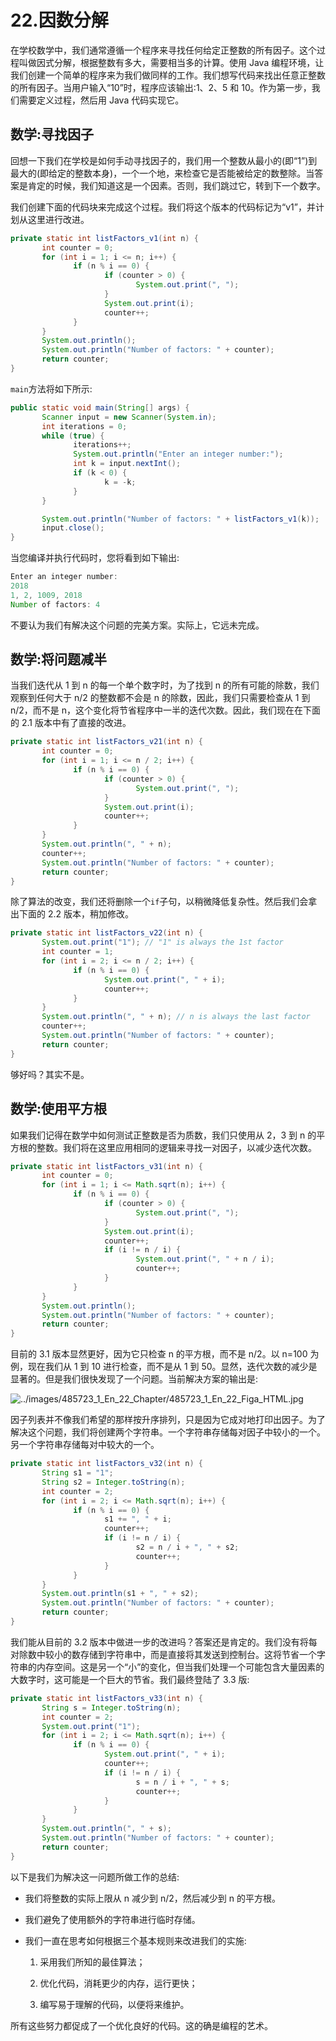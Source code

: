 # 22.因数分解

在学校数学中，我们通常遵循一个程序来寻找任何给定正整数的所有因子。这个过程叫做因式分解，根据整数有多大，需要相当多的计算。使用 Java 编程环境，让我们创建一个简单的程序来为我们做同样的工作。我们想写代码来找出任意正整数的所有因子。当用户输入“10”时，程序应该输出:1、2、5 和 10。作为第一步，我们需要定义过程，然后用 Java 代码实现它。

## 数学:寻找因子

回想一下我们在学校是如何手动寻找因子的，我们用一个整数从最小的(即“1”)到最大的(即给定的整数本身)，一个一个地，来检查它是否能被给定的数整除。当答案是肯定的时候，我们知道这是一个因素。否则，我们跳过它，转到下一个数字。

我们创建下面的代码块来完成这个过程。我们将这个版本的代码标记为“v1”，并计划从这里进行改进。

```java
private static int listFactors_v1(int n) {
       int counter = 0;
       for (int i = 1; i <= n; i++) {
              if (n % i == 0) {
                     if (counter > 0) {
                            System.out.print(", ");
                     }
                     System.out.print(i);
                     counter++;
              }
       }
       System.out.println();
       System.out.println("Number of factors: " + counter);
       return counter;
}

```

`main`方法将如下所示:

```java
public static void main(String[] args) {
       Scanner input = new Scanner(System.in);
       int iterations = 0;
       while (true) {
              iterations++;
              System.out.println("Enter an integer number:");
              int k = input.nextInt();
              if (k < 0) {
                     k = -k;
              }
       }

       System.out.println("Number of factors: " + listFactors_v1(k));
       input.close();
}

```

当您编译并执行代码时，您将看到如下输出:

```java
Enter an integer number:
2018
1, 2, 1009, 2018
Number of factors: 4

```

不要认为我们有解决这个问题的完美方案。实际上，它远未完成。

## 数学:将问题减半

当我们迭代从 1 到 n 的每一个单个数字时，为了找到 n 的所有可能的除数，我们观察到任何大于 n/2 的整数都不会是 n 的除数，因此，我们只需要检查从 1 到 n/2，而不是 n，这个变化将节省程序中一半的迭代次数。因此，我们现在在下面的 2.1 版本中有了直接的改进。

```java
private static int listFactors_v21(int n) {
       int counter = 0;
       for (int i = 1; i <= n / 2; i++) {
              if (n % i == 0) {
                     if (counter > 0) {
                            System.out.print(", ");
                     }
                     System.out.print(i);
                     counter++;
              }
       }
       System.out.println(", " + n);
       counter++;
       System.out.println("Number of factors: " + counter);
       return counter;
}

```

除了算法的改变，我们还将删除一个`if`子句，以稍微降低复杂性。然后我们会拿出下面的 2.2 版本，稍加修改。

```java
private static int listFactors_v22(int n) {
       System.out.print("1"); // "1" is always the 1st factor
       int counter = 1;
       for (int i = 2; i <= n / 2; i++) {
              if (n % i == 0) {
                     System.out.print(", " + i);
                     counter++;
              }
       }
       System.out.println(", " + n); // n is always the last factor
       counter++;
       System.out.println("Number of factors: " + counter);
       return counter;
}

```

够好吗？其实不是。

## 数学:使用平方根

如果我们记得在数学中如何测试正整数是否为质数，我们只使用从 2，3 到 n 的平方根的整数。我们将在这里应用相同的逻辑来寻找一对因子，以减少迭代次数。

```java
private static int listFactors_v31(int n) {
       int counter = 0;
       for (int i = 1; i <= Math.sqrt(n); i++) {
              if (n % i == 0) {
                     if (counter > 0) {
                            System.out.print(", ");
                     }
                     System.out.print(i);
                     counter++;
                     if (i != n / i) {
                            System.out.print(", " + n / i);
                            counter++;
                     }
              }
       }
       System.out.println();
       System.out.println("Number of factors: " + counter);
       return counter;
}

```

目前的 3.1 版本显然更好，因为它只检查 n 的平方根，而不是 n/2。以 n=100 为例，现在我们从 1 到 10 进行检查，而不是从 1 到 50。显然，迭代次数的减少是显著的。但是我们很快发现了一个问题。当前解决方案的输出是:

![../images/485723_1_En_22_Chapter/485723_1_En_22_Figa_HTML.jpg](../images/485723_1_En_22_Chapter/485723_1_En_22_Figa_HTML.jpg)

因子列表并不像我们希望的那样按升序排列，只是因为它成对地打印出因子。为了解决这个问题，我们将创建两个字符串。一个字符串存储每对因子中较小的一个。另一个字符串存储每对中较大的一个。

```java
private static int listFactors_v32(int n) {
       String s1 = "1";
       String s2 = Integer.toString(n);
       int counter = 2;
       for (int i = 2; i <= Math.sqrt(n); i++) {
              if (n % i == 0) {
                     s1 += ", " + i;
                     counter++;
                     if (i != n / i) {
                            s2 = n / i + ", " + s2;
                            counter++;
                     }
              }
       }
       System.out.println(s1 + ", " + s2);
       System.out.println("Number of factors: " + counter);
       return counter;
}

```

我们能从目前的 3.2 版本中做进一步的改进吗？答案还是肯定的。我们没有将每对除数中较小的数存储到字符串中，而是直接将其发送到控制台。这将节省一个字符串的内存空间。这是另一个“小”的变化，但当我们处理一个可能包含大量因素的大数字时，这可能是一个巨大的节省。我们最终登陆了 3.3 版:

```java
private static int listFactors_v33(int n) {
       String s = Integer.toString(n);
       int counter = 2;
       System.out.print("1");
       for (int i = 2; i <= Math.sqrt(n); i++) {
              if (n % i == 0) {
                     System.out.print(", " + i);
                     counter++;
                     if (i != n / i) {
                            s = n / i + ", " + s;
                            counter++;
                     }
              }
       }
       System.out.println(", " + s);
       System.out.println("Number of factors: " + counter);
       return counter;
}

```

以下是我们为解决这一问题所做工作的总结:

*   我们将整数的实际上限从 n 减少到 n/2，然后减少到 n 的平方根。

*   我们避免了使用额外的字符串进行临时存储。

*   我们一直在思考如何根据三个基本规则来改进我们的实施:
    1.  采用我们所知的最佳算法；

    2.  优化代码，消耗更少的内存，运行更快；

    3.  编写易于理解的代码，以便将来维护。

所有这些努力都促成了一个优化良好的代码。这的确是编程的艺术。